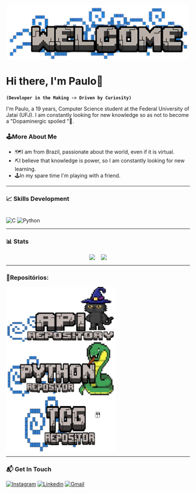 <div align="center">
  <img src="https://github.com/Paulo-if/Paulo-if/blob/main/Welcome%20(1).png" alt="IMG" width="500" height="150">
</div>

# Hi there, I'm Paulo👋
**`(Developer in the Making -> Driven by Curiosity)`**

I'm Paulo, a 19 years, Computer Science student at the Federal University of Jataí (UFJ). I am constantly looking for new knowledge so as not to become a "Dopaminergic spoiled
"🎈.

### 🕹️More About Me

- 🗺️I am from Brazil, passionate about the world, even if it is virtual.
- ⛏️I believe that knowledge is power, so I am constantly looking for new learning.
- 🕹️In my spare time I'm playing with a friend.
---

### 📈 Skills Development

<div style="display: inline_block"><br/>
<img align="center" alt="C" src="https://img.shields.io/badge/C-00599C?style=for-the-badge&logo=c&logoColor=white">
<img align="center" alt="Python" src="https://img.shields.io/badge/Python-3776AB?style=for-the-badge&logo=python&logoColor=white">

---

### 📊 Stats
<p align="center">
    <img align="center" width="40%" src="https://github-readme-stats.vercel.app/api?username=Paulo-if&count_private=true&show_icons=true&theme=tokyonight#gh-dark-mode-only" />
    &nbsp;&nbsp;
    <img align="center" width="44%" src="https://github-readme-stats.vercel.app/api/top-langs/?username=Paulo-if&layout=compact&theme=tokyonight#gh-dark-mode-only"/>
</p>

--- 

### 🧠Repositórios:

<a href="https://github.com/Paulo-if/AP1">
<img align="center" alt="img" height="150" width="300" src="https://github.com/Paulo-if/Paulo-if/blob/main/Repositorio_de_AP1.png" alt="Repositorio Ap1" width="250" height="200">
</a>


<a href="https://github.com/Paulo-if/Paython">
<img align="center" alt="img" height="150" width="300" src="https://github.com/Paulo-if/Paulo-if/blob/main/Paython.png" alt="Repositorio Python" width="250" height="200">
</a>

<a href="https://github.com/Paulo-if/TCG">
<img align="center" alt="img" height= "150" width="300" src="https://github.com/Paulo-if/Paulo-if/blob/main/TCG%20TESTE%2050.png" alt="Repositorio Python" width="250" height="200">
</a>

--- 

### 📬 Get In Touch
[![Instagram](https://img.shields.io/badge/Instagram-E4405F?style=for-the-badge&logo=instagram&logoColor=white)](https://www.instagram.com/otaviopaul0/)
[![Linkedin](https://img.shields.io/badge/LinkedIn-0077B5?style=for-the-badge&logo=linkedin&logoColor=white)](https://www.linkedin.com/in/paulo-ot%C3%A1vio-115a47283/)
[![Gmail](https://img.shields.io/badge/Gmail-D14836?style=for-the-badge&logo=gmail&logoColor=white)](mailto:otavipaulo0405@gmail.com)

